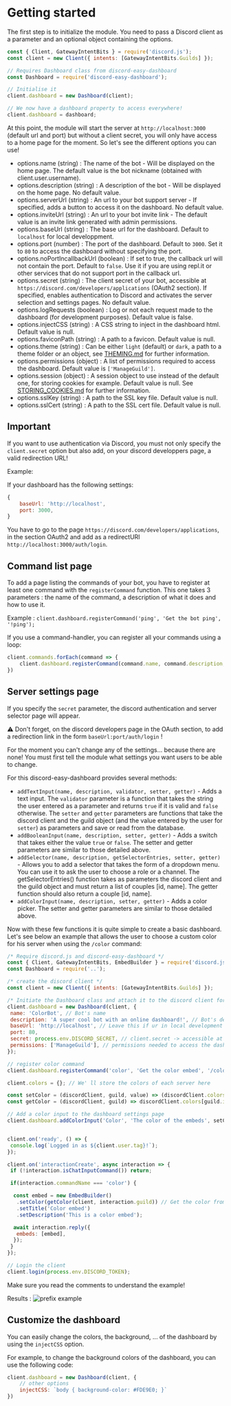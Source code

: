 # Getting started

The first step is to initialize the module.
You need to pass a Discord client as a parameter and an optional object containing the options.

```js
const { Client, GatewayIntentBits } = require('discord.js');
const client = new Client({ intents: [GatewayIntentBits.Guilds] });

// Requires Dashboard class from discord-easy-dashboard
const Dashboard = require('discord-easy-dashboard');

// Initialise it
client.dashboard = new Dashboard(client);

// We now have a dashboard property to access everywhere!
client.dashboard = dashboard;
```

At this point, the module will start the server at `http://localhost:3000` (default url and port) but without a client secret, you will only have access to a home page for the moment. So let's see the different options you can use!

- options.name (string) : The name of the bot - Will be displayed on the home page. The default value is the bot nickname (obtained with client.user.username).
- options.description (string) : A description of the bot - Will be displayed on the home page. No default value.
- options.serverUrl (string) : An url to your bot support server - If specified, adds a button to access it on the dashboard. No default value.
- options.inviteUrl (string) : An url to your bot invite link - The default value is an invite link generated with admin permissions.
- options.baseUrl (string) : The base url for the dashboard. Default to `localhost` for local developpment.
- options.port (number) : The port of the dashboard. Default to `3000`. Set it to `80` to access the dashboard without specifying the port.
- options.noPortIncallbackUrl (boolean) : If set to true, the callback url will not contain the port. Default to `false`. Use it if you are using repl.it or other services that do not support port in the callback url.
- options.secret (string) : The client secret of your bot, accessible at `https://discord.com/developers/applications` (OAuth2 section). If specified, enables authentication to Discord and activates the server selection and settings pages. No default value.
- options.logRequests (boolean) : Log or not each request made to the dashboard (for development purposes). Default value is false.
- options.injectCSS (string) : A CSS string to inject in the dashboard html. Default value is null.
- options.faviconPath (string) : A path to a favicon. Default value is null.
- options.theme (string) : Can be either `light` (default) or `dark`, a path to a theme folder or an object, see [THEMING.md](THEMING.md) for further information.
- options.permissions (object) : A list of permissions required to access the dashboard. Default value is `['ManageGuild']`.
- options.session (object) : A session object to use instead of the default one, for storing cookies for example. Default value is null. See [STORING_COOKIES.md](STORING_COOKIES.md) for further information.
- options.sslKey (string) : A path to the SSL key file. Default value is null.
- options.sslCert (string) : A path to the SSL cert file. Default value is null.

## Important

If you want to use authentication via Discord, you must not only specify the `client.secret` option but also add, on your discord developpers page, a valid redirection URL!

Example:

If your dashboard has the following settings:

```js
{
    baseUrl: 'http://localhost',
    port: 3000,
}
```

You have to go to the page `https://discord.com/developers/applications`, in the section OAuth2 and add as a redirectURI `http://localhost:3000/auth/login`.

## Command list page

To add a page listing the commands of your bot, you have to register at least one command with the `registerCommand` function. This one takes 3 parameters : the name of the command, a description of what it does and how to use it.

Example : `client.dashboard.registerCommand('ping', 'Get the bot ping', '!ping');`

If you use a command-handler, you can register all your commands using a loop:

```js
client.commands.forEach(command => {
    client.dashboard.registerCommand(command.name, command.description, command.usage);
})
```

## Server settings page

If you specify the `secret` parameter, the discord authentication and server selector page will appear.

⚠ Don't forget, on the discord developers page in the OAuth section, to add a redirection link in the form `baseUrl:port/auth/login` !

For the moment you can't change any of the settings... because there are none! You must first tell the module what settings you want users to be able to change.

For this discord-easy-dashboard provides several methods:

- `addTextInput(name, description, validator, setter, getter)` - Adds a text input. The `validator` parameter is a function that takes the string the user entered as a parameter and returns `true` if it is valid and `false` otherwise. The `setter` and `getter` parameters are functions that take the discord client and the guild object (and the value entered by the user for `setter`) as parameters and save or read from the database.
- `addBooleanInput(name, description, setter, getter)` - Adds a switch that takes either the value `true` or `false`. The setter and getter parameters are similar to those detailed above.
- `addSelector(name, description, getSelectorEntries, setter, getter)` - Allows you to add a selector that takes the form of a dropdown menu. You can use it to ask the user to choose a role or a channel. The getSelectorEntries() function takes as parameters the discord client and the guild object and must return a list of couples [id, name]. The getter function should also return a couple [id, name].
- `addColorInput(name, description, setter, getter)` - Adds a color picker. The setter and getter parameters are similar to those detailed above.

Now with these few functions it is quite simple to create a basic dashboard. Let's see below an example that allows the user to choose a custom color for his server when using the `/color` command:

```js
/* Require discord.js and discord-easy-dashboard */
const { Client, GatewayIntentBits, EmbedBuilder } = require('discord.js');
const Dashboard = require('..');

/* create the discord client */
const client = new Client({ intents: [GatewayIntentBits.Guilds] });

/* Initiate the Dashboard class and attach it to the discord client for easy access */
client.dashboard = new Dashboard(client, {
 name: 'ColorBot', // Bot's name
 description: 'A super cool bot with an online dashboard!', // Bot's description
 baseUrl: 'http://localhost', // Leave this if ur in local development
 port: 80,
 secret: process.env.DISCORD_SECRET, // client.secret -> accessible at https://discord.com/developers/applications (OAuth2 section)
 permissions: ['ManageGuild'], // permissions needed to access the dashboard
});

// register color command
client.dashboard.registerCommand('color', 'Get the color embed', '/color');

client.colors = {}; // We' ll store the colors of each server here

const setColor = (discordClient, guild, value) => (discordClient.colors[guild.id] = value); // Stores the color in the client.colors object
const getColor = (discordClient, guild) => discordClient.colors[guild.id] || '#ffffff'; // Get the color in the client.colors object or give the default one

// Add a color input to the dashboard settings page
client.dashboard.addColorInput('Color', 'The color of the embeds', setColor, getColor);


client.on('ready', () => {
 console.log(`Logged in as ${client.user.tag}!`);
});

client.on('interactionCreate', async interaction => {
 if (!interaction.isChatInputCommand()) return;

 if(interaction.commandName === 'color') {

  const embed = new EmbedBuilder()
   .setColor(getColor(client, interaction.guild)) // Get the color from the client.colors object
   .setTitle('Color embed')
   .setDescription('This is a color embed');

  await interaction.reply({
   embeds: [embed],
  });
 }
});

// Login the client
client.login(process.env.DISCORD_TOKEN);
```

Make sure you read the comments to understand the example!

Results : ![prefix example](assets/color%20example.png)

## Customize the dashboard

You can easily change the colors, the background, ... of the dashboard by using the `injectCSS` option.

For example, to change the background colors of the dashboard, you can use the following code:

```js
client.dashboard = new Dashboard(client, {
    // other options
    injectCSS: `body { background-color: #FDE9E0; }`
})
```
